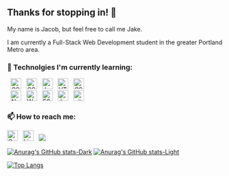 ## Thanks for stopping in! 👋

<p>My name is Jacob, but feel free to call me Jake.</p>
<p>I am currently a Full-Stack Web Development student in the greater Portland Metro area.</p>

### 🌱 Technolgies I'm currently learning: 

&nbsp;
<img src="https://img.shields.io/badge/C%23-239120?style=for-the-badge&logo=c-sharp&logoColor=white" alt="CSharp logo" title="CSharp" height="25" />
&nbsp;
<img src="https://img.shields.io/badge/.NET-512BD4?style=for-the-badge&logo=dotnet&logoColor=white" alt="CSharp logo" title="CSharp" height="25" />
&nbsp;
<img src="https://img.shields.io/badge/JavaScript-323330?style=for-the-badge&logo=javascript&logoColor=F7DF1E" alt="JavaScript logo" title="JavaScript" height="25" />
&nbsp;
<img src="https://img.shields.io/badge/HTML5-E34F26?style=for-the-badge&logo=html5&logoColor=white" alt="HTML5 logo" title="HTML5" height="25" />
&nbsp;
<img src="https://img.shields.io/badge/CSS3-1572B6?style=for-the-badge&logo=css3&logoColor=white" alt="CSS3 logo" title="CSS3" height="25" />
<br>
&nbsp;
<img src="https://img.shields.io/badge/Node.js-339933?style=for-the-badge&logo=nodedotjs&logoColor=white" alt="Node.js logo" title="Node" height="25" />
&nbsp;
<img src="https://img.shields.io/badge/Webpack-8DD6F9?style=for-the-badge&logo=Webpack&logoColor=white" alt="Webpack" title="Webpack" height="25" />
&nbsp;
<img src="https://img.shields.io/badge/eslint-3A33D1?style=for-the-badge&logo=eslint&logoColor=white" alt="ESLint logo" title="ESLint" height="25" />
&nbsp;
<img src="https://img.shields.io/badge/Jest-C21325?style=for-the-badge&logo=jest&logoColor=white" alt="Jest logo" title="Jest" height="25" />
&nbsp;
<img src="https://img.shields.io/badge/GIT-E44C30?style=for-the-badge&logo=git&logoColor=white" alt="git logo" title="git" height="25" />



### 📫 How to reach me: 


[<img src="https://img.shields.io/badge/Gmail-D14836?style=for-the-badge&logo=Email&logoColor=white" alt="Gmail logo" title="Gmail" height="25" />](mailto:jacobamaier@gmail.com)
&nbsp;
[<img src="https://img.shields.io/badge/LinkedIn-0077B5?style=for-the-badge&logo=linkedin&logoColor=white" alt="LinkedIn logo" title="LinkedIn" height="25" />](https://www.linkedin.com/in/jacobamaier)
&nbsp;
[<img src="https://img.shields.io/badge/Discord-7289DA?style=for-the-badge&logo=discord&logoColor=white" />](https://discordapp.com/users/504470662132400129)


[![Anurag's GitHub stats-Dark](https://github-readme-stats.vercel.app/api?username=jamaier&show_icons=true&theme=dark#gh-dark-mode-only)](https://github.com/jamaier/github-readme-stats#gh-dark-mode-only)
[![Anurag's GitHub stats-Light](https://github-readme-stats.vercel.app/api?username=jamaier&show_icons=true&theme=default#gh-light-mode-only)](https://github.com/jamaier/github-readme-stats#gh-light-mode-only)

[![Top Langs](https://github-readme-stats.vercel.app/api/top-langs/?username=jamaier&layout=compact)](https://github.com/jamaier/github-readme-stats)
